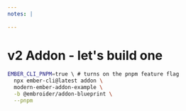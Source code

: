 ```yaml
---
notes: |
  
---
```


# v2 Addon - let's build one

```sh
EMBER_CLI_PNPM=true \ # turns on the pnpm feature flag
  npx ember-cli@latest addon \
  modern-ember-addon-example \
  -b @embroider/addon-blueprint \
  --pnpm
```

<!-- .element style="max-width: 800px; scale: 1.5;"  -->

